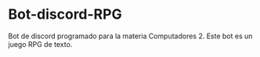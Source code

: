 # Bot-discord-RPG
 Bot de discord programado para la materia Computadores 2. Este bot es un juego RPG de texto.
